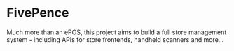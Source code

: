 # FivePence
Much more than an ePOS, this project aims to build a full store management system - including APIs for store frontends, handheld scanners and more...
